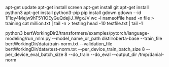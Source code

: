 apt-get update
apt-get install screen
apt-get install git
apt-get install python3
apt-get install python3-pip
pip install gdown
gdown --id 1Flqy4Mejw9hT5YIOEyGuQdejiJ_WgxJV
wc -l nameoffile
head -n file > training
cat million.txt | tail -n > testing
head -10 testfile.txt | tail -1

python3 bertWorkingDir2/transformers/examples/pytorch/language-modeling/run_mlm.py --model_name_or_path distilroberta-base --train_file bertWorkingDir/data/train-norm.txt --validation_file bertWorkingDir/data/test-norm.txt --per_device_train_batch_size 8 --per_device_eval_batch_size 8 --do_train --do_eval --output_dir /tmp/danial-norm
